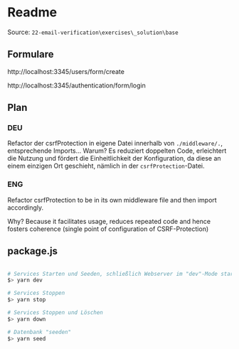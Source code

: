 # Readme

Source: `22-email-verification\exercises\_solution\base`

## Formulare

http://localhost:3345/users/form/create

http://localhost:3345/authentication/form/login

## Plan

### DEU
Refactor der csrfProtection in eigene Datei innerhalb von `./middleware/.`, entsprechende Imports...
Warum? Es reduziert doppelten Code, erleichtert die Nutzung und fördert die Einheitlichkeit der Konfiguration, da diese an einem einzigen Ort geschieht, nämlich in der `csrfProtection`-Datei.

### ENG
Refactor csrfProtection to be in its own middleware file and then import accordingly.

Why? Because it facilitates usage, reduces repeated code and hence fosters coherence (single point of configuration of CSRF-Protection)


## package.js
```bash

# Services Starten und Seeden, schließlich Webserver im "dev"-Mode starten
$> yarn dev

# Services Stoppen
$> yarn stop

# Services Stoppen und Löschen
$> yarn down

# Datenbank "seeden"
$> yarn seed
```
